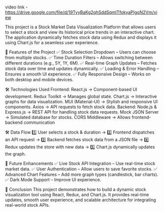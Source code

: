 video link - https://drive.google.com/file/d/19TyyBaKg2qhSddSqmlTfokyaPIgoN2Vm/view

This project is a Stock Market Data Visualization Platform that allows users to select a stock and view its historical price trends in an interactive chart. The application dynamically fetches stock data using Redux and displays it using Chart.js for a seamless user experience.

🔹 Features of the Project
✅ Stock Selection Dropdown – Users can choose from multiple stocks.
✅ Time Duration Filters – Allows switching between different durations (e.g., 5Y, 1Y, 6M).
✅ Real-time Graph Updates – Fetches stock data over time and updates dynamically.
✅ Loading & Error Handling – Ensures a smooth UI experience.
✅ Fully Responsive Design – Works on both desktop and mobile devices.

🛠 Technologies Used
Frontend:
React.js → Component-based UI development.
Redux Toolkit → Manages global state.
Chart.js → Interactive graphs for data visualization.
MUI (Material-UI) → Stylish and responsive UI components.
Axios → API requests to fetch stock data.
Backend:
Node.js & Express.js → REST API for handling stock data requests.
Mock JSON Server → Simulated database for stocks.
CORS Middleware → Allows frontend-backend communication

🛠 Data Flow
1️⃣ User selects a stock & duration →
2️⃣ Frontend dispatches an API request →
3️⃣ Backend fetches stock data from a JSON file →
4️⃣ Redux updates the store with new data →
5️⃣ Chart.js dynamically updates the graph.

🚀 Future Enhancements
✅ Live Stock API Integration – Use real-time stock market data.
✅ User Authentication – Allow users to save favorite stocks.
✅ Advanced Chart Features – Add more graph types (candlestick, bar charts).
✅ Dark Mode Support – Improve UI experience.

🎯 Conclusion
This project demonstrates how to build a dynamic stock visualization tool using React, Redux, and Chart.js. It provides real-time updates, smooth user experience, and scalable architecture for integrating real-world stock APIs.
